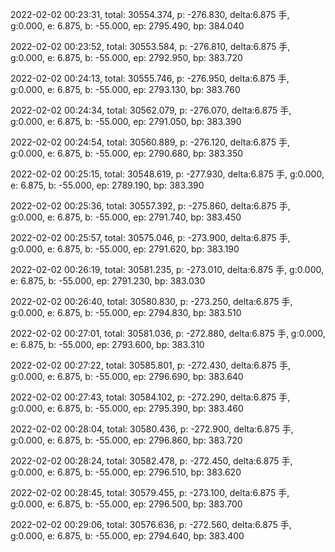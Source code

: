 2022-02-02 00:23:31, total: 30554.374, p: -276.830, delta:6.875 手, g:0.000, e: 6.875, b: -55.000, ep: 2795.490, bp: 384.040

2022-02-02 00:23:52, total: 30553.584, p: -276.810, delta:6.875 手, g:0.000, e: 6.875, b: -55.000, ep: 2792.950, bp: 383.720

2022-02-02 00:24:13, total: 30555.746, p: -276.950, delta:6.875 手, g:0.000, e: 6.875, b: -55.000, ep: 2793.130, bp: 383.760

2022-02-02 00:24:34, total: 30562.079, p: -276.070, delta:6.875 手, g:0.000, e: 6.875, b: -55.000, ep: 2791.050, bp: 383.390

2022-02-02 00:24:54, total: 30560.889, p: -276.120, delta:6.875 手, g:0.000, e: 6.875, b: -55.000, ep: 2790.680, bp: 383.350

2022-02-02 00:25:15, total: 30548.619, p: -277.930, delta:6.875 手, g:0.000, e: 6.875, b: -55.000, ep: 2789.190, bp: 383.390

2022-02-02 00:25:36, total: 30557.392, p: -275.860, delta:6.875 手, g:0.000, e: 6.875, b: -55.000, ep: 2791.740, bp: 383.450

2022-02-02 00:25:57, total: 30575.046, p: -273.900, delta:6.875 手, g:0.000, e: 6.875, b: -55.000, ep: 2791.620, bp: 383.190

2022-02-02 00:26:19, total: 30581.235, p: -273.010, delta:6.875 手, g:0.000, e: 6.875, b: -55.000, ep: 2791.230, bp: 383.030

2022-02-02 00:26:40, total: 30580.830, p: -273.250, delta:6.875 手, g:0.000, e: 6.875, b: -55.000, ep: 2794.830, bp: 383.510

2022-02-02 00:27:01, total: 30581.036, p: -272.880, delta:6.875 手, g:0.000, e: 6.875, b: -55.000, ep: 2793.600, bp: 383.310

2022-02-02 00:27:22, total: 30585.801, p: -272.430, delta:6.875 手, g:0.000, e: 6.875, b: -55.000, ep: 2796.690, bp: 383.640

2022-02-02 00:27:43, total: 30584.102, p: -272.290, delta:6.875 手, g:0.000, e: 6.875, b: -55.000, ep: 2795.390, bp: 383.460

2022-02-02 00:28:04, total: 30580.436, p: -272.900, delta:6.875 手, g:0.000, e: 6.875, b: -55.000, ep: 2796.860, bp: 383.720

2022-02-02 00:28:24, total: 30582.478, p: -272.450, delta:6.875 手, g:0.000, e: 6.875, b: -55.000, ep: 2796.510, bp: 383.620

2022-02-02 00:28:45, total: 30579.455, p: -273.100, delta:6.875 手, g:0.000, e: 6.875, b: -55.000, ep: 2796.500, bp: 383.700

2022-02-02 00:29:06, total: 30576.636, p: -272.560, delta:6.875 手, g:0.000, e: 6.875, b: -55.000, ep: 2794.640, bp: 383.400